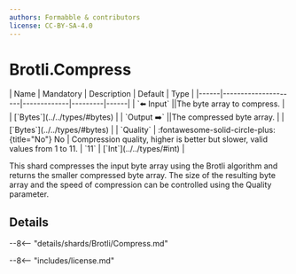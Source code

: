 ```yaml
---
authors: Formabble & contributors
license: CC-BY-SA-4.0
---
```



# Brotli.Compress

<div class="sh-parameters" markdown="1">
| Name | Mandatory | Description | Default | Type |
|------|---------------------|-------------|---------|------|
| `⬅️ Input` ||The byte array to compress. | | [`Bytes`](../../types/#bytes) |
| `Output ➡️` ||The compressed byte array. | | [`Bytes`](../../types/#bytes) |
| `Quality` | :fontawesome-solid-circle-plus:{title="No"} No  | Compression quality, higher is better but slower, valid values from 1 to 11. | `11` | [`Int`](../../types/#int) |

</div>

This shard compresses the input byte array using the Brotli algorithm and returns the smaller compressed byte array. The size of the resulting byte array and the speed of compression can be controlled using the Quality parameter.

## Details

--8<-- "details/shards/Brotli/Compress.md"


--8<-- "includes/license.md"

